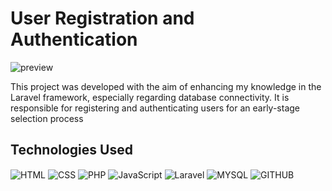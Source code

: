 # User Registration and Authentication

![preview](./github/preview.png)


This project was developed with the aim of enhancing my knowledge in the Laravel framework, especially regarding database connectivity. It is responsible for registering and authenticating users for an early-stage selection process

## Technologies Used

<div>
        <img align="center" src="https://img.shields.io/badge/HTML-239120?style=for-the-badge&logo=html5&logoColor=white" alt="HTML"> 
        <img align="center" src="https://img.shields.io/badge/CSS-239120?&style=for-the-badge&logo=css3&logoColor=white" alt="CSS"> 
        <img align="center" src="https://img.shields.io/badge/PHP-777BB4?style=for-the-badge&logo=php&logoColor=white" alt="PHP">
        <img align="center" src="https://img.shields.io/badge/JavaScript-F7DF1E?style=for-the-badge&logo=javascript&logoColor=black" alt="JavaScript">
        <img align="center" src="https://img.shields.io/badge/Laravel-FF2D20?style=for-the-badge&logo=laravel&logoColor=white" alt="Laravel">
        <img align="center" src="https://img.shields.io/badge/MySQL-00000F?style=for-the-badge&logo=mysql&logoColor=white" alt="MYSQL">
        <img align="center" src="https://img.shields.io/badge/GitHub-100000?style=for-the-badge&logo=github&logoColor=white" alt="GITHUB">
    </div>  
